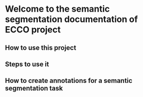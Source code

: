 # Welcome to the semantic segmentation documentation of ECCO project


## How to use this project

## Steps to use it

## How to create annotations for a semantic segmentation task
